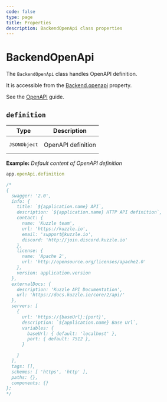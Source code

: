 ```yaml
---
code: false
type: page
title: Properties
description: BackendOpenApi class properties
---
```


# BackendOpenApi

<SinceBadge version="2.17.0" />

The `BackendOpenApi` class handles OpenAPI definition.

It is accessible from the [Backend.openapi](/core/2/framework/classes/backend/properties#openapi) property.

See the [OpenAPI](/core/2/guides/develop-on-kuzzle/api-controllers#openapi-specification) guide.

## `definition`

| Type                           | Description                  |
|--------------------------------|------------------------------|
| <pre>JSONObject</pre> | OpenAPI definition |

**Example:** _Default content of OpenAPI definition_

```js
app.openApi.definition

/*
{
  swagger: '2.0',
  info: {
    title: `${application.name} API`,
    description: `${application.name} HTTP API definition`,
    contact: {
      name: 'Kuzzle team',
      url: 'https://kuzzle.io',
      email: 'support@kuzzle.io',
      discord: 'http://join.discord.kuzzle.io'
    },
    license: {
      name: 'Apache 2',
      url: 'http://opensource.org/licenses/apache2.0'
    },
    version: application.version
  },
  externalDocs: {
    description: 'Kuzzle API Documentation',
    url: 'https://docs.kuzzle.io/core/2/api/'
  },
  servers: [
    {
      url: 'https://{baseUrl}:{port}',
      description: `${application.name} Base Url`,
      variables: {
        baseUrl: { default: 'localhost' },
        port: { default: 7512 },
      }

    }
  ],
  tags: [],
  schemes: [ 'https', 'http' ],
  paths: {},
  components: {}
};
*/

```
